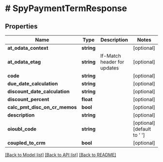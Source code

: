 # # SpyPaymentTermResponse

## Properties

Name | Type | Description | Notes
------------ | ------------- | ------------- | -------------
**at_odata_context** | **string** |  | [optional]
**at_odata_etag** | **string** | If-Match header for updates | [optional]
**code** | **string** |  | [optional]
**due_date_calculation** | **string** |  | [optional]
**discount_date_calculation** | **string** |  | [optional]
**discount_percent** | **float** |  | [optional]
**calc_pmt_disc_on_cr_memos** | **bool** |  | [optional]
**description** | **string** |  | [optional]
**oioubl_code** | **string** |  | [optional] [default to ' ']
**coupled_to_crm** | **bool** |  | [optional]

[[Back to Model list]](../../README.md#models) [[Back to API list]](../../README.md#endpoints) [[Back to README]](../../README.md)
